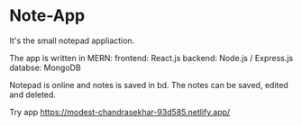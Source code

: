 # Note-App
It's the small notepad appliaction.

The app is written in MERN:
  frontend: React.js
  backend: Node.js / Express.js
  databse: MongoDB
  
Notepad is online and notes is saved in bd.
The notes can be saved, edited and deleted.

Try app
https://modest-chandrasekhar-93d585.netlify.app/
